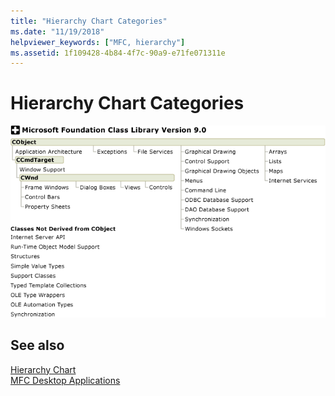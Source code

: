 ```yaml
---
title: "Hierarchy Chart Categories"
ms.date: "11/19/2018"
helpviewer_keywords: ["MFC, hierarchy"]
ms.assetid: 1f109428-4b84-4f7c-90a9-e71fe071311e
---
```

# Hierarchy Chart Categories

![MFC hierarchy chart categories](../mfc/media/vc369r1.png "MFC hierarchy chart categories")

## See also

[Hierarchy Chart](../mfc/hierarchy-chart.md)<br/>
[MFC Desktop Applications](../mfc/mfc-desktop-applications.md)
